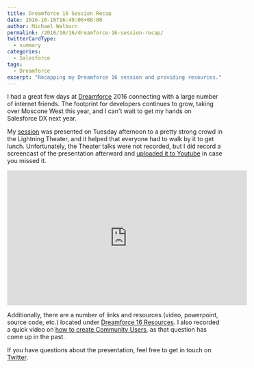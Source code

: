 ```yaml
---
title: Dreamforce 16 Session Recap
date: 2016-10-16T16:49:06+00:00
author: Michael Welburn
permalink: /2016/10/16/dreamforce-16-session-recap/
twitterCardType:
  - summary
categories:
  - Salesforce
tags:
  - Dreamforce
excerpt: "Recapping my Dreamforce 16 session and providing resources."
---
```


I had a great few days at [Dreamforce](https://dreamforce.com) 2016 connecting with a large number of internet friends. The footprint for developers continues to grow, taking over Moscone West this year, and I can't wait to get my hands on Salesforce DX next year.

My [session](/2016/08/23/catch-me-at-dreamforce) was presented on Tuesday afternoon to a pretty strong crowd in the Lightning Theater, and it helped that everyone had to walk by it to get lunch. Unfortunately, the Theater talks were not recorded, but I did record a screencast of the presentation afterward and [uploaded it to Youtube](http://bit.ly/MW-DF16Video) in case you missed it.

<iframe width="560" height="315" src="https://www.youtube.com/embed/RfV0H4DqVkc" frameborder="0" allowfullscreen></iframe>

Additionally, there are a number of links and resources (video, powerpoint, source code, etc.) located under [Dreamforce 16 Resources](/df16-resources). I also recorded a quick video on [how to create Community Users](http://bit.ly/CreateCommunityUsers), as that question has come up in the past.

If you have questions about the presentation, feel free to get in touch on [Twitter](https://twitter.com/michaelwelburn).
